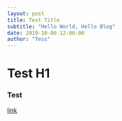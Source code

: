 ```yaml
---
layout: post
title: Test Title
subtitle: "Hello World, Hello Blog"
date: 2019-10-06 12:00:00
author: "Tess"
---
```

# Test H1

### Test

[link](http://www.github.com/)

